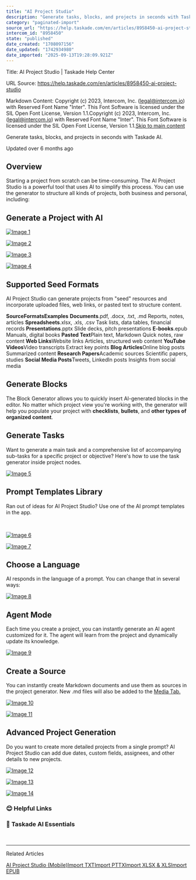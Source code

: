 ```yaml
---
title: "AI Project Studio"
description: "Generate tasks, blocks, and projects in seconds with Taskade AI."
category: "paginated-import"
source_url: "https://help.taskade.com/en/articles/8958450-ai-project-studio"
intercom_id: "8958450"
state: "published"
date_created: "1708097156"
date_updated: "1742934980"
date_imported: "2025-09-13T19:28:09.921Z"
---
```


Title: AI Project Studio | Taskade Help Center

URL Source: https://help.taskade.com/en/articles/8958450-ai-project-studio

Markdown Content:
Copyright (c) 2023, Intercom, Inc. (legal@intercom.io) with Reserved Font Name "Inter". This Font Software is licensed under the SIL Open Font License, Version 1.1.Copyright (c) 2023, Intercom, Inc. (legal@intercom.io) with Reserved Font Name "Inter". This Font Software is licensed under the SIL Open Font License, Version 1.1.[Skip to main content](https://help.taskade.com/en/articles/8958450-ai-project-studio#main-content)

Generate tasks, blocks, and projects in seconds with Taskade AI.

Updated over 6 months ago

**Overview**
------------

Starting a project from scratch can be time-consuming. The AI Project Studio is a powerful tool that uses AI to simplify this process. You can use the generator to structure all kinds of projects, both business and personal, including:

**Generate a Project with AI**
------------------------------

[![Image 1](https://downloads.intercomcdn.com/i/o/plyqw4hf/1275160228/fe55c1c3bd9ae0957fcb434b7d83/generate-project-1.jpg?expires=1757793600&signature=f2e6b8b90c108702c8b359ba5be08b3ff723bf246f22a4d692c18272fec0de0f&req=dSIgE8h4nYNdUfMW1HO4zbdQYzgGZQc8C1X85qClKU0Izqm8AQoEiPugPPzh%0ABHpqB11jtLfrzZgVr8E%3D%0A)](https://downloads.intercomcdn.com/i/o/plyqw4hf/1275160228/fe55c1c3bd9ae0957fcb434b7d83/generate-project-1.jpg?expires=1757793600&signature=f2e6b8b90c108702c8b359ba5be08b3ff723bf246f22a4d692c18272fec0de0f&req=dSIgE8h4nYNdUfMW1HO4zbdQYzgGZQc8C1X85qClKU0Izqm8AQoEiPugPPzh%0ABHpqB11jtLfrzZgVr8E%3D%0A)

[![Image 2](https://downloads.intercomcdn.com/i/o/plyqw4hf/1275158408/3c6591b219a9de8e9d3ba58f3382/project-studio-desktop.jpg?expires=1757793600&signature=00f0ff618ca33f0a36b1e369e01bde94169bead1262e862d4aca159f33eee63b&req=dSIgE8h7lYVfUfMW1HO4zSyr9P0GZmU4n9G8XhOczRg9K7C%2BA04P%2FHm5K4Ni%0A%2FtIL9WbueN2ACxPHkFY%3D%0A)](https://downloads.intercomcdn.com/i/o/plyqw4hf/1275158408/3c6591b219a9de8e9d3ba58f3382/project-studio-desktop.jpg?expires=1757793600&signature=00f0ff618ca33f0a36b1e369e01bde94169bead1262e862d4aca159f33eee63b&req=dSIgE8h7lYVfUfMW1HO4zSyr9P0GZmU4n9G8XhOczRg9K7C%2BA04P%2FHm5K4Ni%0A%2FtIL9WbueN2ACxPHkFY%3D%0A)

[![Image 3](https://downloads.intercomcdn.com/i/o/plyqw4hf/1275167165/dd6a5ffe074e5c800672f2aedcdd/project-studio-settings.jpg?expires=1757793600&signature=1076778c4d72dedb2502934bc4f17343be980228e548ed11e45136f831e03f62&req=dSIgE8h4moBZXPMW1HO4zQejHxn9CmLbN6wKpux10QozCTcRRlCX3hcrDkjM%0AWHtIN4fCWggNtWIfTgo%3D%0A)](https://downloads.intercomcdn.com/i/o/plyqw4hf/1275167165/dd6a5ffe074e5c800672f2aedcdd/project-studio-settings.jpg?expires=1757793600&signature=1076778c4d72dedb2502934bc4f17343be980228e548ed11e45136f831e03f62&req=dSIgE8h4moBZXPMW1HO4zQejHxn9CmLbN6wKpux10QozCTcRRlCX3hcrDkjM%0AWHtIN4fCWggNtWIfTgo%3D%0A)

[![Image 4](https://downloads.intercomcdn.com/i/o/plyqw4hf/1275176511/1ca1fe318297db8bc8972956f03a/create-project-2.jpg?expires=1757793600&signature=89fa1e5ce77573e1fad2233887976db25eb481e0acd189669d029a14906d172b&req=dSIgE8h5m4ReWPMW1HO4zeu%2Fwc87UCnHIGUTnsFEBX8R5gkfHGxb49%2FADBCv%0AGv3s6O3kdTrm87k144A%3D%0A)](https://downloads.intercomcdn.com/i/o/plyqw4hf/1275176511/1ca1fe318297db8bc8972956f03a/create-project-2.jpg?expires=1757793600&signature=89fa1e5ce77573e1fad2233887976db25eb481e0acd189669d029a14906d172b&req=dSIgE8h5m4ReWPMW1HO4zeu%2Fwc87UCnHIGUTnsFEBX8R5gkfHGxb49%2FADBCv%0AGv3s6O3kdTrm87k144A%3D%0A)

Supported Seed Formats
----------------------

AI Project Studio can generate projects from "seed" resources and incorporate uploaded files, web links, or pasted text to structure content.

**Source****Formats****Examples**
**Documents**.pdf, .docx, .txt, .md Reports, notes, articles
**Spreadsheets**.xlsx, .xls, .csv Task lists, data tables, financial records
**Presentations**.pptx Slide decks, pitch presentations
**E-books**.epub Manuals, digital books
**Pasted Text**Plain text, Markdown Quick notes, raw content
**Web Links**Website links Articles, structured web content
**YouTube Videos**Video transcripts Extract key points
**Blog Articles**Online blog posts Summarized content
**Research Papers**Academic sources Scientific papers, studies
**Social Media Posts**Tweets, LinkedIn posts Insights from social media

**Generate Blocks**
-------------------

The Block Generator allows you to quickly insert AI-generated blocks in the editor. No matter which project view you're working with, the generator will help you populate your project with **checklists**, **bullets**, and **other types of organized content**.

**Generate Tasks**
------------------

Want to generate a main task and a comprehensive list of accompanying sub-tasks for a specific project or objective? Here's how to use the task generator inside project nodes.

[![Image 5](https://downloads.intercomcdn.com/i/o/plyqw4hf/1275202340/f28280f12086d82a2d1ecf78d821/generate-subtask.jpg?expires=1757793600&signature=ed43587b6b874fe1e0f1706fbc95b9c9aafa62cbc650151f44cc099f592c8052&req=dSIgE8t%2Bn4JbWfMW1HO4zYsM8KA9aXJC5FPGGCbf%2BNH2WZxH194Uz%2BCaPoPL%0AU%2BAt6bhj1MFN1dk1g1M%3D%0A)](https://downloads.intercomcdn.com/i/o/plyqw4hf/1275202340/f28280f12086d82a2d1ecf78d821/generate-subtask.jpg?expires=1757793600&signature=ed43587b6b874fe1e0f1706fbc95b9c9aafa62cbc650151f44cc099f592c8052&req=dSIgE8t%2Bn4JbWfMW1HO4zYsM8KA9aXJC5FPGGCbf%2BNH2WZxH194Uz%2BCaPoPL%0AU%2BAt6bhj1MFN1dk1g1M%3D%0A)

**Prompt Templates Library**
----------------------------

Ran out of ideas for AI Project Studio? Use one of the AI prompt templates in the app.

​

[![Image 6](https://downloads.intercomcdn.com/i/o/plyqw4hf/1275216974/4a158502df529fe14ebdc1dd4578/prompt-templates-1.jpg?expires=1757793600&signature=b1dd9f888556bf15d3c318ffd491ea53a267445932a3a14dd46f92915302bb5c&req=dSIgE8t%2Fm4hYXfMW1HO4zU1r72dBHGC8SHvQcqVFUONbOeguzROYCxxIPNUz%0AcRGCRZxNKR74kPrq7F4%3D%0A)](https://downloads.intercomcdn.com/i/o/plyqw4hf/1275216974/4a158502df529fe14ebdc1dd4578/prompt-templates-1.jpg?expires=1757793600&signature=b1dd9f888556bf15d3c318ffd491ea53a267445932a3a14dd46f92915302bb5c&req=dSIgE8t%2Fm4hYXfMW1HO4zU1r72dBHGC8SHvQcqVFUONbOeguzROYCxxIPNUz%0AcRGCRZxNKR74kPrq7F4%3D%0A)

[![Image 7](https://downloads.intercomcdn.com/i/o/plyqw4hf/1275219187/082cb87bfa946da60a75d8f26738/prompt-templates-2.jpg?expires=1757793600&signature=a756f418e5ebf7760e32effdec008cbfbd58d989bf93b874328ae7105bf80b81&req=dSIgE8t%2FlIBXXvMW1HO4zRijVhjk%2FF%2BRGYHULWuhKv8JeEc%2F9kYvGhuXjY0k%0AASpHdkW2sjKg%2FTtVPQA%3D%0A)](https://downloads.intercomcdn.com/i/o/plyqw4hf/1275219187/082cb87bfa946da60a75d8f26738/prompt-templates-2.jpg?expires=1757793600&signature=a756f418e5ebf7760e32effdec008cbfbd58d989bf93b874328ae7105bf80b81&req=dSIgE8t%2FlIBXXvMW1HO4zRijVhjk%2FF%2BRGYHULWuhKv8JeEc%2F9kYvGhuXjY0k%0AASpHdkW2sjKg%2FTtVPQA%3D%0A)

**Choose a Language**
---------------------

AI responds in the language of a prompt. You can change that in several ways:

[![Image 8](https://downloads.intercomcdn.com/i/o/plyqw4hf/1275222860/50845093112469939aff6b292623/project-studio-language.jpg?expires=1757793600&signature=514f89cccf832c1310df4e735258d9db39e507ee4447aefe8fc852c3684ea322&req=dSIgE8t8n4lZWfMW1HO4zSguQxtpEdbZh1JeRQviNDeWDod5a1%2BQaZFyGH7n%0AggYdvqEx9TLKLe5Cda4%3D%0A)](https://downloads.intercomcdn.com/i/o/plyqw4hf/1275222860/50845093112469939aff6b292623/project-studio-language.jpg?expires=1757793600&signature=514f89cccf832c1310df4e735258d9db39e507ee4447aefe8fc852c3684ea322&req=dSIgE8t8n4lZWfMW1HO4zSguQxtpEdbZh1JeRQviNDeWDod5a1%2BQaZFyGH7n%0AggYdvqEx9TLKLe5Cda4%3D%0A)

**Agent Mode**
--------------

Each time you create a project, you can instantly generate an AI agent customized for it. The agent will learn from the project and dynamically update its knowledge.

[![Image 9](https://downloads.intercomcdn.com/i/o/plyqw4hf/1233907760/239c5b889da2e4e0c34c3c3dc75b/agent-mode.jpg?expires=1757793600&signature=c576a4ca305cfd40a5697df8be1daebbf95d35c46412ce86d5807cf635019037&req=dSIkFcB%2BmoZZWfMW1HO4zXvCKQ2pr93%2BjhnvogJmNnia9M9Q8FqU5Ar32nzJ%0AK4UOyXR24nQwNI4BP08%3D%0A)](https://downloads.intercomcdn.com/i/o/plyqw4hf/1233907760/239c5b889da2e4e0c34c3c3dc75b/agent-mode.jpg?expires=1757793600&signature=c576a4ca305cfd40a5697df8be1daebbf95d35c46412ce86d5807cf635019037&req=dSIkFcB%2BmoZZWfMW1HO4zXvCKQ2pr93%2BjhnvogJmNnia9M9Q8FqU5Ar32nzJ%0AK4UOyXR24nQwNI4BP08%3D%0A)

**Create a Source**
-------------------

You can instantly create Markdown documents and use them as sources in the project generator. New .md files will also be added to the [Media Tab.](https://help.taskade.com/en/articles/8958461-media-tab)

[![Image 10](https://downloads.intercomcdn.com/i/o/1184330347/d242bf195e95c058971b2f7a/create-source.png?expires=1757793600&signature=d4cc5b56249f8533f4fbf9cc71d33ba7fa9b3eb29c2f340ca66d632f3567d397&req=dSEvEsp9nYJbXvMW1HO4zSUpGLmt%2B2SeUVaOCKcP%2FiaGf%2FdOEzQGsbMpjYJW%0AQ5UPKfAGEkWS0ZDtmRU%3D%0A)](https://downloads.intercomcdn.com/i/o/1184330347/d242bf195e95c058971b2f7a/create-source.png?expires=1757793600&signature=d4cc5b56249f8533f4fbf9cc71d33ba7fa9b3eb29c2f340ca66d632f3567d397&req=dSEvEsp9nYJbXvMW1HO4zSUpGLmt%2B2SeUVaOCKcP%2FiaGf%2FdOEzQGsbMpjYJW%0AQ5UPKfAGEkWS0ZDtmRU%3D%0A)

[![Image 11](https://downloads.intercomcdn.com/i/o/1184330486/210ceb6851504c8e4b932141/create-source-2.png?expires=1757793600&signature=3c63b767077e33c24790bbcbf0de41d448505cd5430756d66edb52ecad921966&req=dSEvEsp9nYVXX%2FMW1HO4zWTalaPAyJqaYXkX1f5DpO3mQnj%2BvxW0MTchuCs7%0A4%2FCiP2bQhn4QqFUndOk%3D%0A)](https://downloads.intercomcdn.com/i/o/1184330486/210ceb6851504c8e4b932141/create-source-2.png?expires=1757793600&signature=3c63b767077e33c24790bbcbf0de41d448505cd5430756d66edb52ecad921966&req=dSEvEsp9nYVXX%2FMW1HO4zWTalaPAyJqaYXkX1f5DpO3mQnj%2BvxW0MTchuCs7%0A4%2FCiP2bQhn4QqFUndOk%3D%0A)

**Advanced Project Generation**
-------------------------------

Do you want to create more detailed projects from a single prompt? AI Project Studio can add due dates, custom fields, assignees, and other details to new projects.

[![Image 12](https://downloads.intercomcdn.com/i/o/plyqw4hf/1433882040/3777aa1f4ce8a7c58e222c67e539/advanced-project-generation.jpg?expires=1757793600&signature=b090ec36a0c3a3ec56dbfee8783bb7a64a4f932f1cbc2fe4ccbbb78eb311cdec&req=dSQkFcF2n4FbWfMW1HO4zWhuG7tDSmoBtik7NLLWdAdWlAlaWjTHdDwMCfbN%0Afq2rcGTdMM%2BpL0pmBnE%3D%0A)](https://downloads.intercomcdn.com/i/o/plyqw4hf/1433882040/3777aa1f4ce8a7c58e222c67e539/advanced-project-generation.jpg?expires=1757793600&signature=b090ec36a0c3a3ec56dbfee8783bb7a64a4f932f1cbc2fe4ccbbb78eb311cdec&req=dSQkFcF2n4FbWfMW1HO4zWhuG7tDSmoBtik7NLLWdAdWlAlaWjTHdDwMCfbN%0Afq2rcGTdMM%2BpL0pmBnE%3D%0A)

[![Image 13](https://downloads.intercomcdn.com/i/o/plyqw4hf/1433883072/ed9e1256e3244a35fe6c87075843/advanced-project-generation-1.jpg?expires=1757793600&signature=41f7ce74fea0cc76cad26bd07b41715ffe8b938d36137027bd4328838cbd54e8&req=dSQkFcF2noFYW%2FMW1HO4zT9VM5Jfe4ZbMyFFvb%2Br1oDQQnrIo8Ka8QPyeldJ%0AmtCA2LTcE7CXqA%2BGUb8%3D%0A)](https://downloads.intercomcdn.com/i/o/plyqw4hf/1433883072/ed9e1256e3244a35fe6c87075843/advanced-project-generation-1.jpg?expires=1757793600&signature=41f7ce74fea0cc76cad26bd07b41715ffe8b938d36137027bd4328838cbd54e8&req=dSQkFcF2noFYW%2FMW1HO4zT9VM5Jfe4ZbMyFFvb%2Br1oDQQnrIo8Ka8QPyeldJ%0AmtCA2LTcE7CXqA%2BGUb8%3D%0A)

[![Image 14](https://downloads.intercomcdn.com/i/o/plyqw4hf/1433887913/ac94231e532fab4d2bbd73d842fc/advanced-project-generation-2.jpg?expires=1757793600&signature=4c58e39de1850b92cda63b4621e08a0edae5d46cf02515a01d6e4bfb5143a3a8&req=dSQkFcF2moheWvMW1HO4zcNX26skLOJw82RVOWIaiWyz7kxJHrDk%2BypHgToJ%0AZFSEfPY7amRmLg%2F26j8%3D%0A)](https://downloads.intercomcdn.com/i/o/plyqw4hf/1433887913/ac94231e532fab4d2bbd73d842fc/advanced-project-generation-2.jpg?expires=1757793600&signature=4c58e39de1850b92cda63b4621e08a0edae5d46cf02515a01d6e4bfb5143a3a8&req=dSQkFcF2moheWvMW1HO4zcNX26skLOJw82RVOWIaiWyz7kxJHrDk%2BypHgToJ%0AZFSEfPY7amRmLg%2F26j8%3D%0A)

### **😊 Helpful Links**

### 🤖 **Taskade AI Essentials**

​

* * *

Related Articles

[AI Project Studio (Mobile)](https://help.taskade.com/en/articles/8958570-ai-project-studio-mobile)[Import TXT](https://help.taskade.com/en/articles/10316389-import-txt)[Import PTTX](https://help.taskade.com/en/articles/10316393-import-pttx)[Import XLSX & XLS](https://help.taskade.com/en/articles/10316402-import-xlsx-xls)[Import EPUB](https://help.taskade.com/en/articles/10316408-import-epub)
